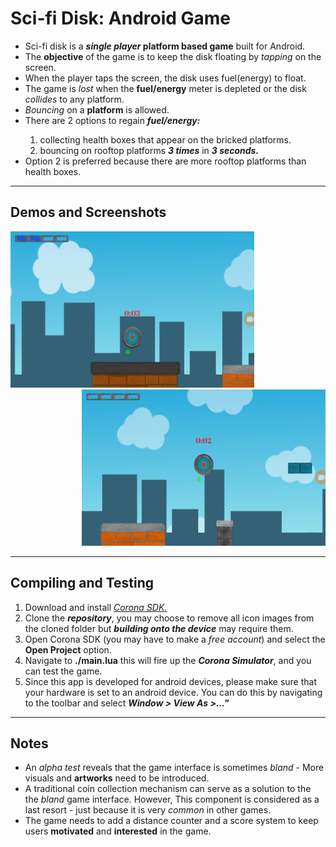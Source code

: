 <h1>Sci-fi Disk: Android Game</h1> 
<ul>
<li>Sci-fi disk is a <b><em>single player</em> platform based game</b> built for Android.</li>
<li>The <b>objective</b> of the game is to keep the disk floating by <em>tapping</em> on the screen.</li>
<li>When the player taps the screen, the disk uses fuel(energy) to float.</li>
<li>The game is <em>lost</em> when the <b>fuel/energy</b> meter is depleted or the disk <em>collides</em> to any platform.</li> 
<li><em>Bouncing</em> on a <b>platform</b> is allowed.</li>
<li>There are 2 options to regain <em><b>fuel/energy:</b></em></li> 
<ol>
<li>collecting health boxes that appear on the bricked platforms.</li>
<li>bouncing on rooftop platforms <em><b>3 times</b></em> in <em><b>3 seconds.</b></em></li>
</ol>
<li>Option 2 is preferred because there are more rooftop platforms than health boxes.</li>
</ul>

<hr/>

<h2>Demos and Screenshots</h2>
<div align="left">
<img width="390px" height="250px" src="https://github.com/Karan886/Scifi-Disk/blob/master/Demo/Capture%2B_2018-06-04-20-21-12.png"/>
</div>
<div align="right">
<img width="390px" height="250px" src="https://github.com/Karan886/Scifi-Disk/blob/master/Demo/Capture%2B_2018-06-04-20-21-27.png"></img> 
</div>

<hr/>

<h2>Compiling and Testing</h2>
<ol>
<li>Download and install <cite><a href="https://coronalabs.com">Corona SDK.</a></cite></li>
<li>Clone the <em><b>repository</b></em>, you may choose to remove all icon images from the cloned folder but <em><b>building onto the device</b></em> may require them.</li>
<li>
Open Corona SDK (you may have to make a <em>free account</em>) and select the <strong>Open Project</strong> option.
</li>
<li>Navigate to <strong>./main.lua</strong> this will fire up the <em><b>Corona Simulator</b></em>, and you can test the game.</li>
<li>Since this app is developed for android devices, please make sure that your hardware is set to an android device. You can do this by navigating to the toolbar and select <em><b>Window > View As >..."</b></em></li>
</ol>

<hr/>

<h2>Notes</h2>
<ul>
<li>An <em>alpha test</em> reveals that the game interface is sometimes <em>bland</em> - More visuals and <b>artworks</b> need to be introduced.</li>
<li>
A traditional coin collection mechanism can serve as a solution to the the <em>bland</em> game interface. However, This component is considered as a last resort - just because it is very <em>common</em> in other games.
</li>
<li>The game needs to add a distance counter and a score system to keep users <b>motivated</b> and <b>interested</b> in the game.</li> 
</ul>
  
